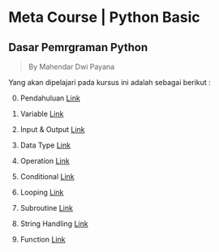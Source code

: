<h1> Meta Course | Python Basic </h1>

## Dasar Pemrgraman Python

>By Mahendar Dwi Payana 

Yang akan dipelajari pada kursus ini adalah sebagai berikut : 

0. Pendahuluan
[Link](Pendahuluan.md)

1. Variable
[Link](Variable.md)

2. Input & Output 
[Link](InputOutput.md)

3. Data Type
[Link](DataType.md)

4. Operation
[Link](Operation.md)

5. Conditional
[Link](Conditional.md)

6. Looping
[Link](Looping.md)

7. Subroutine
[Link](Subroutine.md)

8. String Handling
[Link](StringHandling.md)

9. Function
[Link](Function.md)


